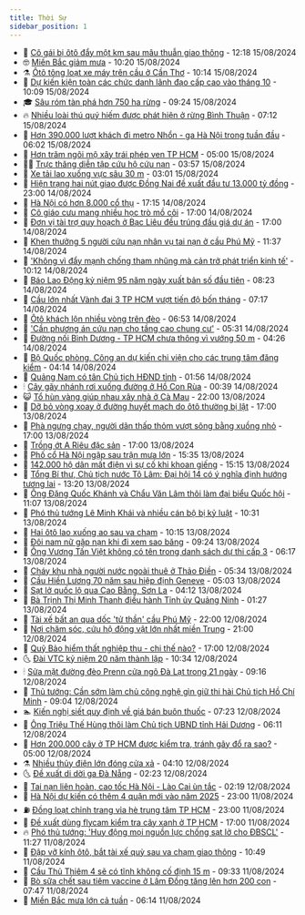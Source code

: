 ```yaml
---
title: Thời Sự
sidebar_position: 1
---
```


<!-- vnexpress-thoi-su:START -->
- 🦒 [Cô gái bị ôtô đẩy một km sau mâu thuẫn giao thông](https://vnexpress.net/co-gai-bi-oto-day-mot-km-sau-mau-thuan-giao-thong-4781942.html) - 12:18 15/08/2024
- 🤓 [Miền Bắc giảm mưa](https://vnexpress.net/mien-bac-giam-mua-4781854.html) - 10:20 15/08/2024
- ⚗️ [Ôtô tông loạt xe máy trên cầu ở Cần Thơ](https://vnexpress.net/oto-tong-loat-xe-may-tren-cau-o-can-tho-4781896.html) - 10:14 15/08/2024
- 🌊 [Dự kiến kiện toàn các chức danh lãnh đạo cấp cao vào tháng 10](https://vnexpress.net/du-kien-kien-toan-cac-chuc-danh-lanh-dao-cap-cao-vao-thang-10-4781853.html) - 10:09 15/08/2024
- 🎓 [Sâu róm tàn phá hơn 750 ha rừng](https://vnexpress.net/sau-rom-tan-pha-hon-750-ha-rung-4781863.html) - 09:24 15/08/2024
- 🔥 [Nhiều loài thú quý hiếm được phát hiện ở rừng Bình Thuận](https://vnexpress.net/nhieu-loai-thu-quy-hiem-duoc-phat-hien-o-rung-binh-thuan-4781781.html) - 07:12 15/08/2024
- 🦏 [Hơn 390.000 lượt khách đi metro Nhổn - ga Hà Nội trong tuần đầu](https://vnexpress.net/hon-390-000-luot-khach-di-metro-nhon-ga-ha-noi-trong-tuan-dau-4781746.html) - 06:02 15/08/2024
- 👺 [Hơn trăm ngôi mộ xây trái phép ven TP HCM](https://vnexpress.net/hon-tram-ngoi-mo-xay-trai-phep-ven-tp-hcm-4781750.html) - 05:00 15/08/2024
- 🧑‍🏫 [Trực thăng diễn tập cứu hộ cứu nạn](https://vnexpress.net/truc-thang-dien-tap-cuu-ho-cuu-nan-4781546.html) - 03:57 15/08/2024
- 🚦 [Xe tải lao xuống vực sâu 30 m](https://vnexpress.net/xe-tai-lao-xuong-vuc-sau-30-m-4781614.html) - 03:01 15/08/2024
- 🎉 [Hiện trạng hai nút giao được Đồng Nai đề xuất đầu tư 13.000 tỷ đồng](https://vnexpress.net/hien-trang-hai-nut-giao-duoc-dong-nai-de-xuat-dau-tu-13-000-ty-dong-4781163.html) - 23:00 14/08/2024
- 🦒 [Hà Nội có hơn 8.000 cổ thụ](https://vnexpress.net/ha-noi-co-hon-8-000-co-thu-4781550.html) - 17:15 14/08/2024
- 🤗 [Cô giáo cưu mang nhiều học trò mồ côi](https://vnexpress.net/co-giao-cuu-mang-nhieu-hoc-tro-mo-coi-4781505.html) - 17:00 14/08/2024
- 💼 [Đơn vị tài trợ quy hoạch ở Bạc Liêu đều trúng đấu giá dự án](https://vnexpress.net/don-vi-tai-tro-quy-hoach-o-bac-lieu-deu-trung-dau-gia-du-an-4781472.html) - 17:00 14/08/2024
- 🤩 [Khen thưởng 5 người cứu nạn nhân vụ tai nạn ở cầu Phú Mỹ](https://vnexpress.net/khen-thuong-5-nguoi-cuu-nan-nhan-vu-tai-nan-o-cau-phu-my-4781508.html) - 11:37 14/08/2024
- 🤡 [&#39;Không vì đẩy mạnh chống tham nhũng mà cản trở phát triển kinh tế&#39;](https://vnexpress.net/khong-vi-day-manh-chong-tham-nhung-ma-can-tro-phat-trien-kinh-te-4781440.html) - 10:12 14/08/2024
- 💯 [Báo Lao Động kỷ niệm 95 năm ngày xuất bản số đầu tiên](https://vnexpress.net/bao-lao-dong-ky-niem-95-nam-ngay-xuat-ban-so-dau-tien-4781406.html) - 08:23 14/08/2024
- 👺 [Cầu lớn nhất Vành đai 3 TP HCM vượt tiến độ bốn tháng](https://vnexpress.net/cau-lon-nhat-vanh-dai-3-tp-hcm-vuot-tien-do-bon-thang-4781384.html) - 07:17 14/08/2024
- 🌮 [Ôtô khách lộn nhiều vòng trên đèo](https://vnexpress.net/oto-khach-lon-nhieu-vong-tren-deo-4781303.html) - 06:53 14/08/2024
- 🥸 [&#39;Cần phương án cứu nạn cho tầng cao chung cư&#39;](https://vnexpress.net/can-phuong-an-cuu-nan-cho-tang-cao-chung-cu-4781279.html) - 05:31 14/08/2024
- 🐻 [Đường nối Bình Dương - TP HCM chưa thông vì vướng 50 m](https://vnexpress.net/duong-noi-binh-duong-tp-hcm-chua-thong-vi-vuong-50-m-4781326.html) - 04:26 14/08/2024
- 👀 [Bộ Quốc phòng, Công an dự kiến chi viện cho các trung tâm đăng kiểm](https://vnexpress.net/bo-quoc-phong-cong-an-du-kien-chi-vien-cho-cac-trung-tam-dang-kiem-4781245.html) - 04:14 14/08/2024
- 🤔 [Quảng Nam có tân Chủ tịch HĐND tỉnh](https://vnexpress.net/quang-nam-co-tan-chu-tich-hdnd-tinh-4781198.html) - 01:56 14/08/2024
- 🕯 [Cây gãy nhánh rơi xuống đường ở Hồ Con Rùa](https://vnexpress.net/cay-gay-nhanh-roi-xuong-duong-o-ho-con-rua-4781187.html) - 00:39 14/08/2024
- 😺 [Tổ hùn vàng giúp nhau xây nhà ở Cà Mau](https://vnexpress.net/to-hun-vang-giup-nhau-xay-nha-o-ca-mau-4780639.html) - 22:00 13/08/2024
- 🦆 [Dỡ bỏ vòng xoay ở đường huyết mạch do ôtô thường bị lật](https://vnexpress.net/do-bo-vong-xoay-o-duong-huyet-mach-do-oto-thuong-bi-lat-4781147.html) - 17:00 13/08/2024
- 🧰 [Phà ngưng chạy, người dân thấp thỏm vượt sông bằng xuồng nhỏ](https://vnexpress.net/pha-ngung-chay-nguoi-dan-thap-thom-vuot-song-bang-xuong-nho-4781064.html) - 17:00 13/08/2024
- 🦍 [Trồng ớt A Riêu đặc sản](https://vnexpress.net/trong-ot-a-rieu-dac-san-4781012.html) - 17:00 13/08/2024
- 🧰 [Phố cổ Hà Nội ngập sau trận mưa lớn](https://vnexpress.net/pho-co-ha-noi-ngap-sau-tran-mua-lon-4781156.html) - 15:35 13/08/2024
- 💃 [142.000 hộ dân mất điện vì sự cố khi khoan giếng](https://vnexpress.net/142-000-ho-dan-mat-dien-vi-su-co-khi-khoan-gieng-4781158.html) - 15:15 13/08/2024
- 🧰 [Tổng Bí thư, Chủ tịch nước Tô Lâm: Đại hội 14 có ý nghĩa định hướng tương lai](https://vnexpress.net/tong-bi-thu-chu-tich-nuoc-to-lam-dai-hoi-14-co-y-nghia-dinh-huong-tuong-lai-4781122.html) - 13:20 13/08/2024
- 🚀 [Ông Đặng Quốc Khánh và Chẩu Văn Lâm thôi làm đại biểu Quốc hội](https://vnexpress.net/ong-dang-quoc-khanh-va-chau-van-lam-thoi-lam-dai-bieu-quoc-hoi-4780950.html) - 11:07 13/08/2024
- 🎊 [Phó thủ tướng Lê Minh Khái và nhiều cán bộ bị kỷ luật](https://vnexpress.net/pho-thu-tuong-le-minh-khai-va-nhieu-can-bo-bi-ky-luat-4781112.html) - 10:31 13/08/2024
- 🤭 [Hai ôtô lao xuống ao sau va chạm](https://vnexpress.net/hai-oto-lao-xuong-ao-sau-va-cham-4781111.html) - 10:15 13/08/2024
- 🤗 [Đôi nam nữ gặp nạn khi đi xem sao băng](https://vnexpress.net/doi-nam-nu-gap-nan-khi-di-xem-sao-bang-4781068.html) - 09:24 13/08/2024
- 🌈 [Ông Vương Tấn Việt không có tên trong danh sách dự thi cấp 3](https://vnexpress.net/ong-vuong-tan-viet-khong-co-ten-trong-danh-sach-du-thi-cap-3-4780913.html) - 06:17 13/08/2024
- 🦣 [Cháy khu nhà người nước ngoài thuê ở Thảo Điền](https://vnexpress.net/chay-khu-nha-nguoi-nuoc-ngoai-thue-o-thao-dien-4780948.html) - 05:34 13/08/2024
- 🎡 [Cầu Hiền Lương 70 năm sau hiệp định Geneve](https://vnexpress.net/cau-hien-luong-70-nam-sau-hiep-dinh-geneve-4772937.html) - 05:03 13/08/2024
- 🦏 [Sạt lở quốc lộ qua Cao Bằng, Sơn La](https://vnexpress.net/sat-lo-quoc-lo-qua-cao-bang-son-la-4780848.html) - 04:12 13/08/2024
- 🎊 [Bà Trịnh Thị Minh Thanh điều hành Tỉnh ủy Quảng Ninh](https://vnexpress.net/ba-trinh-thi-minh-thanh-dieu-hanh-tinh-uy-quang-ninh-4780774.html) - 01:27 13/08/2024
- 🫶 [Tài xế bất an qua dốc &#39;tử thần&#39; cầu Phú Mỹ](https://vnexpress.net/tai-xe-bat-an-qua-doc-tu-than-cau-phu-my-4780728.html) - 22:00 12/08/2024
- 🤔 [Nơi chăm sóc, cứu hộ động vật lớn nhất miền Trung](https://vnexpress.net/noi-cham-soc-cuu-ho-dong-vat-lon-nhat-mien-trung-4780049.html) - 21:00 12/08/2024
- 🤠 [Quỹ Bảo hiểm thất nghiệp thu - chi thế nào?](https://vnexpress.net/quy-bao-hiem-that-nghiep-thu-chi-the-nao-4780696.html) - 17:00 12/08/2024
- 🌜 [Đài VTC kỷ niệm 20 năm thành lập](https://vnexpress.net/dai-vtc-ky-niem-20-nam-thanh-lap-4780701.html) - 10:34 12/08/2024
- 🕯 [Sửa mặt đường đèo Prenn cửa ngõ Đà Lạt trong 21 ngày](https://vnexpress.net/deo-prenn-da-lat-4780637.html) - 09:16 12/08/2024
- 🤔 [Thủ tướng: Cần sớm làm chủ công nghệ gìn giữ thi hài Chủ tịch Hồ Chí Minh](https://vnexpress.net/thu-tuong-can-som-lam-chu-cong-nghe-gin-giu-thi-hai-chu-tich-ho-chi-minh-4780549.html) - 09:04 12/08/2024
- 🏊 [Kiến nghị siết quy định về giá bán buôn thuốc](https://vnexpress.net/kien-nghi-siet-quy-dinh-ve-gia-ban-buon-thuoc-4780526.html) - 07:23 12/08/2024
- 🌮 [Ông Triệu Thế Hùng thôi làm Chủ tịch UBND tỉnh Hải Dương](https://vnexpress.net/ong-trieu-the-hung-thoi-lam-chu-tich-ubnd-tinh-hai-duong-4780551.html) - 06:11 12/08/2024
- 🫣 [Hơn 200.000 cây ở TP HCM được kiểm tra, tránh gãy đổ ra sao?](https://vnexpress.net/hon-200-000-cay-o-tp-hcm-duoc-kiem-tra-tranh-gay-do-ra-sao-4780326.html) - 05:00 12/08/2024
- ⚗️ [Nhiều thủy điện lớn đóng cửa xả](https://vnexpress.net/nhieu-thuy-dien-lon-dong-cua-xa-4780438.html) - 04:10 12/08/2024
- 🌜 [Đề xuất di dời ga Đà Nẵng](https://vnexpress.net/de-xuat-di-doi-ga-da-nang-4780405.html) - 02:23 12/08/2024
- 🌁 [Tai nạn liên hoàn, cao tốc Hà Nội - Lào Cai ùn tắc](https://vnexpress.net/tai-nan-lien-hoan-cao-toc-ha-noi-lao-cai-un-tac-4780407.html) - 02:19 12/08/2024
- 🐲 [Hà Nội dự kiến có thêm 4 quận mới vào năm 2025](https://vnexpress.net/ha-noi-du-kien-co-them-4-quan-moi-vao-nam-2025-4780313.html) - 23:00 11/08/2024
- ⛽️ [Đồng loạt chỉnh trang vỉa hè trung tâm TP HCM](https://vnexpress.net/dong-loat-chinh-trang-via-he-trung-tam-tp-hcm-4780226.html) - 23:00 11/08/2024
- 🗽 [Đề xuất dùng flycam kiểm tra cây xanh ở TP HCM](https://vnexpress.net/de-xuat-dung-flycam-kiem-tra-cay-xanh-o-tp-hcm-4780307.html) - 17:00 11/08/2024
- 🔥 [Phó thủ tướng: &#39;Huy động mọi nguồn lực chống sạt lở cho ĐBSCL&#39;](https://vnexpress.net/pho-thu-tuong-huy-dong-moi-nguon-luc-chong-sat-lo-cho-dbscl-4780272.html) - 11:27 11/08/2024
- 💯 [Đập vỡ kính ôtô, bắt tài xế quỳ sau va chạm giao thông](https://vnexpress.net/dap-vo-kinh-oto-bat-tai-xe-quy-sau-va-cham-giao-thong-4780281.html) - 10:49 11/08/2024
- 🦆 [Cầu Thủ Thiêm 4 sẽ có tĩnh không cố định 15 m](https://vnexpress.net/cau-thu-thiem-4-se-co-tinh-khong-co-dinh-15-m-4780267.html) - 09:33 11/08/2024
- 🫣 [Bò sữa chết sau tiêm vaccine ở Lâm Đồng tăng lên hơn 200 con](https://vnexpress.net/bo-sua-lam-dong-4780237.html) - 07:47 11/08/2024
- 🤡 [Miền Bắc mưa lớn cả tuần](https://vnexpress.net/mien-bac-mua-lon-ca-tuan-4780217.html) - 06:14 11/08/2024<!-- vnexpress-thoi-su:END -->